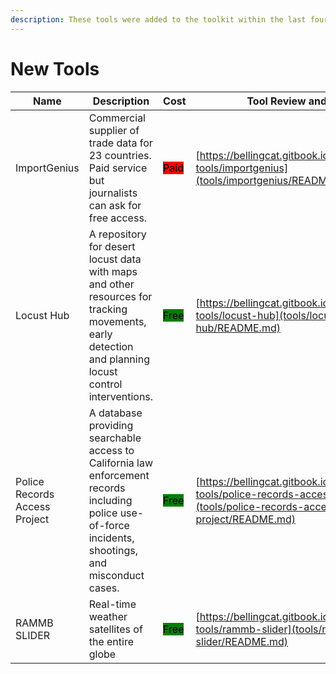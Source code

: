 ```yaml
---
description: These tools were added to the toolkit within the last four weeks.
---
```

# New Tools


| Name | Description | Cost | Tool Review and Guide |
| --- | --- | --- | --- |
| ImportGenius | Commercial supplier of trade data for 23 countries. Paid service but journalists can ask for free access. | <mark style="background-color:red;">Paid</mark> | [https://bellingcat.gitbook.io/toolkit/more/all-tools/importgenius](tools/importgenius/README.md) |
| Locust Hub | A repository for desert locust data with maps and other resources for tracking movements, early detection and planning locust control interventions. | <mark style="background-color:green;">Free</mark> | [https://bellingcat.gitbook.io/toolkit/more/all-tools/locust-hub](tools/locust-hub/README.md) |
| Police Records Access Project | A database providing searchable access to California law enforcement records including police use-of-force incidents, shootings, and misconduct cases. | <mark style="background-color:green;">Free</mark> | [https://bellingcat.gitbook.io/toolkit/more/all-tools/police-records-access-project](tools/police-records-access-project/README.md) |
| RAMMB SLIDER | Real-time weather satellites of the entire globe | <mark style="background-color:green;">Free</mark> | [https://bellingcat.gitbook.io/toolkit/more/all-tools/rammb-slider](tools/rammb-slider/README.md) |